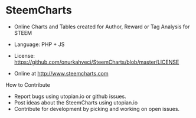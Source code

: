 # SteemCharts

- Online Charts and Tables created for Author, Reward or Tag Analysis for STEEM

- Language: PHP + JS

- License: https://github.com/onurkahveci/SteemCharts/blob/master/LICENSE

- Online at http://www.steemcharts.com

How to Contribute

- Report bugs using utopian.io or github issues.
- Post ideas about the SteemCharts using utopian.io
- Contribute for development by picking and working on open issues.